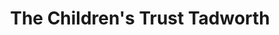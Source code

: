 ---
title: "The Children's Trust Tadworth"
url: /haywards-heath/the-childrens-trust-tadworth/
shop: Gebrauchtwaren
---